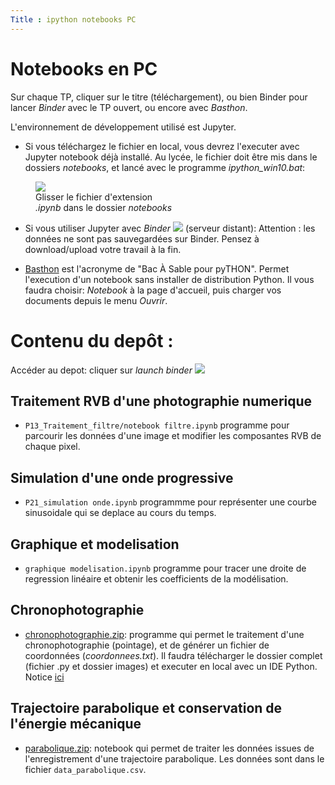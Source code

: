 ```yaml
---
Title : ipython notebooks PC
---
```



# Notebooks en PC

Sur chaque TP, cliquer sur le titre (téléchargement), ou bien Binder pour lancer *Binder* avec le TP ouvert, ou encore avec *Basthon*.

L'environnement de développement utilisé est Jupyter. 

* Si vous téléchargez le fichier en local, vous devrez l'executer avec Jupyter notebook déjà installé. Au lycée, le fichier doit être mis dans le dossiers *notebooks*, et lancé avec le programme *ipython_win10.bat*:

<figure>
<img src ="/images/environment.png">
<figcaption>Glisser le fichier d'extension<br>
<i>.ipynb</i> dans le dossier <i>notebooks</i></figcaption>
</figure>

* Si vous utiliser Jupyter avec *Binder* <a href="https://mybinder.org/v2/gh/tix06/notebooks_Physique.git/master" target="_blank"><img src="/images/binder.svg"></a> (serveur distant): Attention : les données ne sont pas sauvegardées sur Binder. Pensez à download/upload votre travail à la fin.

* <a href="https://basthon.fr/" target=_blank>Basthon</a> est l'acronyme de "Bac À Sable pour pyTHON". Permet l'execution d'un notebook sans installer de distribution Python. Il vous faudra choisir: *Notebook* à la page d'accueil, puis charger vos documents depuis le menu *Ouvrir*.

# Contenu du depôt :
Accéder au depot: cliquer sur *launch binder* <a href="https://mybinder.org/v2/gh/tix06/notebooks_Physique.git/master" target="_blank"><img src="/images/binder.svg"></a>

## Traitement RVB d'une photographie numerique
* `P13_Traitement_filtre/notebook filtre.ipynb` programme pour parcourir les données d'une image et modifier les composantes RVB de chaque pixel.


## Simulation d'une onde progressive
* `P21_simulation onde.ipynb` programmme pour représenter une courbe sinusoidale qui se deplace au cours du temps.

## Graphique et modelisation
* `graphique modelisation.ipynb` programme pour tracer une droite de regression linéaire et obtenir les coefficients de la modélisation.

## Chronophotographie
* <a href="/scripts/meca/chronophotographie.zip" download="chronophotographie.zip">chronophotographie.zip</a>: programme qui permet le traitement d'une chronophotographie (pointage), et de générer un fichier de coordonnées (*coordonnees.txt*). Il faudra télécharger le dossier complet (fichier .py et dossier images) et executer en local avec un IDE Python. Notice [ici](/docs/PC_1ere/meca/page1/)

## Trajectoire parabolique et conservation de l'énergie mécanique
* <a href="/scripts/meca/paraboliqueEm.zip" download="parabolique.zip">parabolique.zip</a>: notebook qui permet de traiter les données issues de l'enregistrement d'une trajectoire parabolique. Les données sont dans le fichier `data_parabolique.csv`.

<!--
<form id="fs-frm" name="bouton">
<a href="https://mybinder.org/v2/gh/tix06/notebooks_Physique/HEAD" target="_blank">
    <input type="button" value="ouvrir le depôt dans un nouvel onglet"></a>
</form>

lien sur mybinder : 
https://mybinder.org/v2/gh/tix06/notebooks.git/master


<style>
#fs-frm:hover { font-size: 105% }







#fs-frm input,

#fs-frm label {
  font-family: inherit;
  font-size: 100%;
  color: inherit;
  border: none;
  border-radius: 0;
  display: block;
  width: 100%;
  padding: 0;
  margin: 0;
  -webkit-appearance: none;
  -moz-appearance: none;
}
#fs-frm label,
#fs-frm legend {
  font-size: .825em;
  margin-bottom: .5em;
}
/* border, padding, margin, width */
#fs-frm input,
#fs-frm select,
#fs-frm textarea {
  border: 1px solid rgba(0,0,0,0.2);
  background-color: rgba(255,255,255,0.9);
  padding: .75em 1em;
  margin-bottom: 1.5em;
}
#fs-frm input:focus,
#fs-frm select:focus,
#fs-frm textarea:focus {
  background-color: white;
  outline-style: solid;
  outline-width: thin;
  outline-color: gray;
  outline-offset: -1px;
}
#fs-frm [type="text"],
#fs-frm [type="email"] {
  width: 100%;
}
#fs-frm [type="button"],
#fs-frm [type="submit"],
#fs-frm [type="reset"] {
  width: auto;
  cursor: pointer;
  -webkit-appearance: button;
  -moz-appearance: button;
  appearance: button;
}
#fs-frm [type="button"]:focus,
#fs-frm [type="submit"]:focus,
#fs-frm [type="reset"]:focus {
  outline: none;
}
#fs-frm [type="submit"],
#fs-frm [type="reset"] {
  margin-bottom: 0;
}
#fs-frm select {
  text-transform: none;
}

/* address, locale */
#fs-frm fieldset.locale input[name="city"],
#fs-frm fieldset.locale select[name="state"],
#fs-frm fieldset.locale input[name="postal-code"] {
  display: inline;
}
#fs-frm fieldset.locale input[name="city"] {
  width: 52%;
}
#fs-frm fieldset.locale select[name="state"],
#fs-frm fieldset.locale input[name="postal-code"] {
  width: 20%;
}
#fs-frm fieldset.locale input[name="city"],
#fs-frm fieldset.locale select[name="state"] {
  margin-right: 3%;
}
</style>
-->
